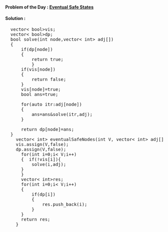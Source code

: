 #### Problem of the Day : [Eventual Safe States](https://practice.geeksforgeeks.org/problems/eventual-safe-states/1)

#### Solution :
<pre>
  vector< bool>vis;
  vector< bool>dp;
  bool solve(int node,vector< int> adj[])
  {
      if(dp[node])
      {
          return true;
          }
      if(vis[node])
      {
          return false;
      }
      vis[node]=true;
      bool ans=true;
      
      for(auto itr:adj[node])
      {
          ans=ans&solve(itr,adj);
      }
     
      return dp[node]=ans;
  }
    vector< int> eventualSafeNodes(int V, vector< int> adj[]) {
    vis.assign(V,false);
    dp.assign(V,false);
      for(int i=0;i< V;i++)
      {  if(!vis[i]){
          solve(i,adj);
      }
      }
      vector< int>res;
      for(int i=0;i< V;i++)
      {
          if(dp[i])
          {
              res.push_back(i);
          }
      }
      return res;
    }
</pre>
